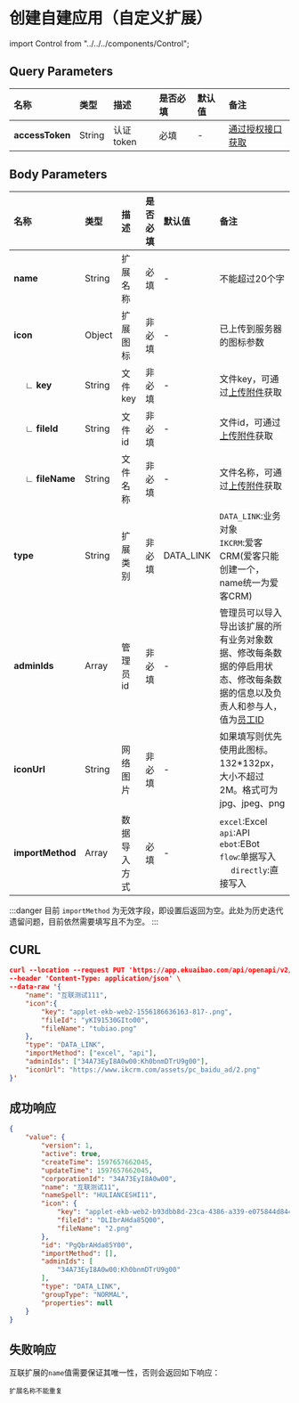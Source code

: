 # 创建自建应用（自定义扩展）

import Control from "../../../components/Control";

<Control
method="PUT"
url="/api/openapi/v2/datalink/createPlatform"
/>

## Query Parameters

| 名称 | 类型 | 描述 | 是否必填 | 默认值 | 备注 |
| :--- | :--- | :--- | :--- |:--- | :--- |
| **accessToken** | String | 认证token | 必填 | - | [通过授权接口获取](/docs/open-api/getting-started/auth) |

## Body Parameters

| 名称 | 类型 | 描述 | 是否必填 | 默认值 | 备注 |
| :--- | :--- | :--- | :--- |:--- | :--- |
| **name**               | String | 扩展名称   | 必填   | - | 不能超过20个字  |
| **icon**               | Object | 扩展图标   | 非必填 | - | 已上传到服务器的图标参数 |
| **&emsp; ∟ key**      | String | 文件key   | 非必填  | - | 文件key，可通过[上传附件](/docs/open-api/attachment/attachment-upload)获取 |
| **&emsp; ∟ fileId**   | String | 文件id    | 非必填  | - | 文件id，可通过[上传附件](/docs/open-api/attachment/attachment-upload)获取 |
| **&emsp; ∟ fileName** | String | 文件名称   | 非必填  | - | 文件名称，可通过[上传附件](/docs/open-api/attachment/attachment-upload)获取 |
| **type**               | String | 扩展类别   | 非必填  | DATA_LINK | `DATA_LINK`:业务对象<br/>`IKCRM`:爱客CRM(爱客只能创建一个，name统一为爱客CRM) |
| **adminIds**           | Array  | 管理员id   | 非必填  | - | 管理员可以导入导出该扩展的所有业务对象数据、修改每条数据的停启用状态、修改每条数据的信息以及负责人和参与人，值为[员工ID](/docs/open-apicorporation/get-all-staffs) |
| **iconUrl**            | String | 网络图片    | 非必填  | - | 如果填写则优先使用此图标。132*132px，大小不超过2M。格式可为jpg、jpeg、png |
| **importMethod**       | Array  | 数据导入方式 | 必填   | - | `excel`:Excel &emsp; `api`:API &emsp; `ebot`:EBot <br/> `flow`:单据写入 &emsp; `directly`:直接写入 |

:::danger
目前 `importMethod` 为无效字段，即设置后返回为空。此处为历史迭代遗留问题，目前依然需要填写且不为空。
:::

## CURL
```json
curl --location --request PUT 'https://app.ekuaibao.com/api/openapi/v2/datalink/createPlatform?accessToken=cxEbrzNJSA3A00' \
--header 'Content-Type: application/json' \
--data-raw '{
    "name": "互联测试111",
    "icon":{
        "key": "applet-ekb-web2-1556186636163-817-.png",
        "fileId": "yKI91530GIto00",
        "fileName": "tubiao.png"
    },
    "type": "DATA_LINK",
    "importMethod": ["excel", "api"],
    "adminIds": ["34A73EyI8A0w00:Kh0bnmDTrU9g00"],
    "iconUrl": "https://www.ikcrm.com/assets/pc_baidu_ad/2.png"
}'
```

## 成功响应
```json
{
    "value": {
        "version": 1,
        "active": true,
        "createTime": 1597657662045,
        "updateTime": 1597657662045,
        "corporationId": "34A73EyI8A0w00",
        "name": "互联测试11",
        "nameSpell": "HULIANCESHI11",
        "icon": {
            "key": "applet-ekb-web2-b93dbb8d-23ca-4386-a339-e075844d8440-2.png",
            "fileId": "DLIbrAHda85Q00",
            "fileName": "2.png"
        },
        "id": "PgQbrAHda85Y00",
        "importMethod": [],
        "adminIds": [
            "34A73EyI8A0w00:Kh0bnmDTrU9g00"
        ],
        "type": "DATA_LINK",
        "groupType": "NORMAL",
        "properties": null
    }
}
```

## 失败响应
互联扩展的`name`值需要保证其唯一性，否则会返回如下响应：
```text
扩展名称不能重复
```
